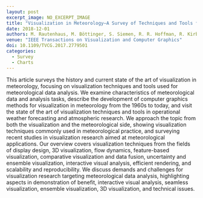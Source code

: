 ```yaml
---
layout: post
excerpt_image: NO_EXCERPT_IMAGE
title: "Visualization in Meteorology—A Survey of Techniques and Tools for Data Analysis Tasks"
date: 2018-12-01
authors: M. Rautenhaus, M. Böttinger, S. Siemen, R. R. Hoffman, R. Kirby, M. Mirzargar, N. Röber & R. Westermann
venue: "IEEE Transactions on Visualization and Computer Graphics"
doi: 10.1109/TVCG.2017.2779501
categories:
  - Survey
  - Charts
---
```

This article surveys the history and current state of the art of visualization in meteorology, focusing on visualization techniques and tools used for meteorological data analysis. We examine characteristics of meteorological data and analysis tasks, describe the development of computer graphics methods for visualization in meteorology from the 1960s to today, and visit the state of the art of visualization techniques and tools in operational weather forecasting and atmospheric research. We approach the topic from both the visualization and the meteorological side, showing visualization techniques commonly used in meteorological practice, and surveying recent studies in visualization research aimed at meteorological applications. Our overview covers visualization techniques from the fields of display design, 3D visualization, flow dynamics, feature-based visualization, comparative visualization and data fusion, uncertainty and ensemble visualization, interactive visual analysis, efficient rendering, and scalability and reproducibility. We discuss demands and challenges for visualization research targeting meteorological data analysis, highlighting aspects in demonstration of benefit, interactive visual analysis, seamless visualization, ensemble visualization, 3D visualization, and technical issues.
